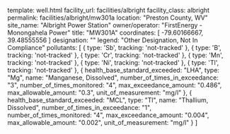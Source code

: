 template: well.html
facility_url: facilities/albright
facility_class: albright
permalink: facilities/albright/mw301a
location: "Preston County, WV"
site_name: "Albright Power Station"
owner/operator: "FirstEnergy - Monongahela Power"
title: "MW301A"
coordinates: [
  -79.60166667,
  39.48555556
]
designation: ""
legend: "Other Designation, Not In Compliance"
pollutants: [
  {
  type: 'Sb',
  tracking: 'not-tracked'
  },
  {
  type: 'B',
  tracking: 'not-tracked'
  },
  {
  type: 'Cr',
  tracking: 'not-tracked'
  },
  {
  type: 'Mn',
  tracking: 'not-tracked'
  },
  {
  type: 'Ni',
  tracking: 'not-tracked'
  },
  {
  type: 'Tl',
  tracking: 'not-tracked'
  },
  {
  health_base_standard_exceeded: "LHA",
  type: "Mg",
  name: "Manganese, Dissolved",
  number_of_times_in_exceedance: "3",
  number_of_times_monitored: "4",
  max_exceedance_amount: "0.486",
  max_allowable_amount: "0.3",
  unit_of_measurement: "mg/l"
  },
  {
  health_base_standard_exceeded: "MCL",
  type: "Tl",
  name: "Thallium, Dissolved",
  number_of_times_in_exceedance: "1",
  number_of_times_monitored: "4",
  max_exceedance_amount: "0.004",
  max_allowable_amount: "0.002",
  unit_of_measurement: "mg/l"
  }
]







